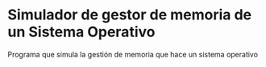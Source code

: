 # Simulador de gestor de memoria de un Sistema Operativo
Programa que simula la gestión de memoria que hace un sistema operativo
